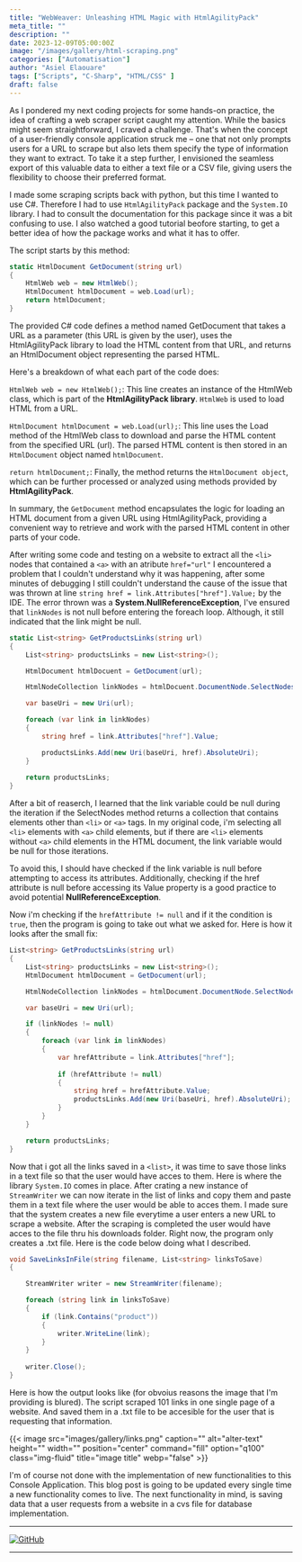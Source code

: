 ```yaml
---
title: "WebWeaver: Unleashing HTML Magic with HtmlAgilityPack"
meta_title: ""
description: ""
date: 2023-12-09T05:00:00Z
image: "/images/gallery/html-scraping.png"
categories: ["Automatisation"]
author: "Asiel Elaouare"
tags: ["Scripts", "C-Sharp", "HTML/CSS" ] 
draft: false
---
```


As I pondered my next coding projects for some hands-on practice, the idea of crafting a web scraper script caught my attention. While the basics might seem straightforward, I craved a challenge. That's when the concept of a user-friendly console application struck me – one that not only prompts users for a URL to scrape but also lets them specify the type of information they want to extract. To take it a step further, I envisioned the seamless export of this valuable data to either a text file or a CSV file, giving users the flexibility to choose their preferred format. 

I made some scraping scripts back with python, but this time I wanted to use C#. Therefore I had to use `HtmlAgilityPack` package and the `System.IO` library. I had to consult the documentation for this package since it was a bit confusing to use. I also watched a good tutorial beofore starting, to get a better idea of how the package works and what it has to offer.

The script starts by this method:

```csharp
static HtmlDocument GetDocument(string url)
{
    HtmlWeb web = new HtmlWeb();
    HtmlDocument htmlDocument = web.Load(url);
    return htmlDocument;
}
```


The provided C# code defines a method named GetDocument that takes a URL as a parameter (this URL is given by the user), uses the HtmlAgilityPack library to load the HTML content from that URL, and returns an HtmlDocument object representing the parsed HTML.

Here's a breakdown of what each part of the code does:

`HtmlWeb web = new HtmlWeb();`: This line creates an instance of the HtmlWeb class, which is part of the **HtmlAgilityPack library**. `HtmlWeb` is used to load HTML from a URL.

`HtmlDocument htmlDocument = web.Load(url);`: This line uses the Load method of the HtmlWeb class to download and parse the HTML content from the specified URL (url). The parsed HTML content is then stored in an `HtmlDocument` object named `htmlDocument`.

`return htmlDocument;`: Finally, the method returns the `HtmlDocument object`, which can be further processed or analyzed using methods provided by **HtmlAgilityPack**.

In summary, the `GetDocument` method encapsulates the logic for loading an HTML document from a given URL using HtmlAgilityPack, providing a convenient way to retrieve and work with the parsed HTML content in other parts of your code.


After writing some code and testing on a website to extract all the `<li>` nodes that contained a `<a>` with an atribute `href="url"` I encountered a problem that I couldn't understand why it was happening, after some minutes of debugging I still couldn't understand the cause of the issue that was thrown at line `string href = link.Attributes["href"].Value;` by the IDE. The error thrown was a **System.NullReferenceException**,  I've ensured that `linkNodes` is not null before entering the  foreach loop. Although, it still indicated that the link might be null.


```csharp
static List<string> GetProductsLinks(string url)
{
    List<string> productsLinks = new List<string>();

    HtmlDocument htmlDocuent = GetDocument(url);

    HtmlNodeCollection linkNodes = htmlDocuent.DocumentNode.SelectNodes("//li/a");

    var baseUri = new Uri(url);

    foreach (var link in linkNodes)
    {
        string href = link.Attributes["href"].Value;

        productsLinks.Add(new Uri(baseUri, href).AbsoluteUri);
    }
   
    return productsLinks;
}
```


After a bit of reaserch, I learned that the link variable could be null during the iteration if the SelectNodes method returns a collection that contains elements other than `<li>` or `<a>` tags. In my original code, i'm selecting all `<li>` elements with `<a>` child elements, but if there are `<li>` elements without `<a>` child elements in the HTML document, the link variable would be null for those iterations.

To avoid this, I should have checked if the link variable is null before attempting to access its attributes. Additionally, checking if the href attribute is null before accessing its Value property is a good practice to avoid potential **NullReferenceException**.

Now i'm checking if the `hrefAttribute != null` and if it the condition is `true`, then the program is going to take out what we asked for. Here is how it looks after the small fix:


```csharp
List<string> GetProductsLinks(string url)
{
    List<string> productsLinks = new List<string>();
    HtmlDocument htmlDocument = GetDocument(url);

    HtmlNodeCollection linkNodes = htmlDocument.DocumentNode.SelectNodes("//li/a");

    var baseUri = new Uri(url);

    if (linkNodes != null)
    {
        foreach (var link in linkNodes)
        {
            var hrefAttribute = link.Attributes["href"];
            
            if (hrefAttribute != null)
            {
                string href = hrefAttribute.Value;
                productsLinks.Add(new Uri(baseUri, href).AbsoluteUri);
            }
        }
    }

    return productsLinks;
}
```

Now that i got all the links saved in a `<list>`, it was time to save those links in a text file so that the user would have acces to them. Here is where the library `System.IO` comes in place. After crating a new instance of `StreamWriter` we can now iterate in the list of links and copy them and paste them in a text file where the user would be able to acces them. I made sure that the system creates a new file everytime a user enters a new URL to scrape a website. After the scraping is completed the user would have acces to the file thru his downloads folder. Right now, the program only creates a .txt file. Here is the code below doing what I described.

```csharp
void SaveLinksInFile(string filename, List<string> linksToSave)
{

    StreamWriter writer = new StreamWriter(filename);

    foreach (string link in linksToSave)
    {
        if (link.Contains("product")) 
        { 
            writer.WriteLine(link);
        }
    }
   
    writer.Close();
}
```
Here is how the output looks like (for obvoius reasons the image that I'm providing is blured). The script scraped 101 links in one single page of a website. And saved them in a .txt file to be accesible for the user that is requesting that information.

{{< image src="images/gallery/links.png" caption="" alt="alter-text" height="" width="" position="center" command="fill" option="q100" class="img-fluid" title="image title"  webp="false" >}}

I'm of course not done with the implementation of new functionalities to this Console Application. This blog post is going to be updated every single time a new functionality comes to live. The next functionality in mind, is saving data that a user requests from a website in a cvs file for database implementation.

<hr>

[![GitHub](https://img.shields.io/badge/GitHub-Repository-blue.svg?style=for-the-badge&logo=github)](https://github.com/AsielElaouare/WebScraper)

<hr>

